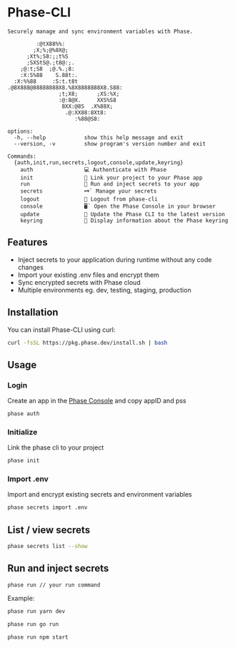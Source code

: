# Phase-CLI

```
Securely manage and sync environment variables with Phase.

         :@tX88%%:
        ;X;%;@%8X@;
      ;Xt%;S8:;;t%S
      ;SXStS@.;t8@:;.
    ;@:t;S8  ;@.%.;8:
    :X:S%88    S.88t:.
  :X:%%88     :S:t.t8t
.@8X888@88888888X8.%8X8888888X8.S88:
                ;t;X8;      ;XS:%X;
                :@:8@X.     XXS%S8
                 8XX:@8S  .X%88X;
                  .@:XX88:8Xt8:
                     :%88@S8:

options:
  -h, --help            show this help message and exit
  --version, -v         show program's version number and exit

Commands:
  {auth,init,run,secrets,logout,console,update,keyring}
    auth                💻 Authenticate with Phase
    init                🔗 Link your project to your Phase app
    run                 🚀 Run and inject secrets to your app
    secrets             🗝️` Manage your secrets
    logout              🏃 Logout from phase-cli
    console             🖥️` Open the Phase Console in your browser
    update              🔄 Update the Phase CLI to the latest version
    keyring             🔐 Display information about the Phase keyring
```

## Features

- Inject secrets to your application during runtime without any code changes
- Import your existing .env files and encrypt them
- Sync encrypted secrets with Phase cloud
- Multiple environments eg. dev, testing, staging, production

## Installation

You can install Phase-CLI using curl:

```bash
curl -fsSL https://pkg.phase.dev/install.sh | bash
```

## Usage

### Login

Create an app in the [Phase Console](https://console.phase.dev) and copy appID and pss

```bash
phase auth
```

### Initialize

Link the phase cli to your project

```bash
phase init
```

### Import .env

Import and encrypt existing secrets and environment variables

```bash
phase secrets import .env
```

## List / view secrets

```bash
phase secrets list --show
```

## Run and inject secrets

`phase run // your run command`

Example:

```bash
phase run yarn dev
```

```bash
phase run go run
```

```bash
phase run npm start
```
